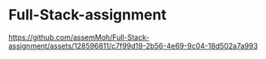 # Full-Stack-assignment

https://github.com/assemMoh/Full-Stack-assignment/assets/128596811/c7f99d19-2b56-4e69-9c04-18d502a7a993
